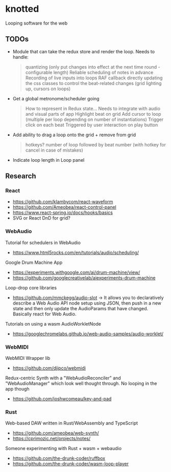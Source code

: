 # knotted

Looping software for the web

## TODOs

- Module that can take the redux store and render the loop. Needs to handle:
  > quantizing (only put changes into effect at the next time round - configurable length)
  > Reliable scheduling of notes in advance
  > Recording of live inputs into loops
  > RAF callback directly updating the css classes to control the beat-related changes (grid lighting up, cursors on
    loops)

- Get a global metronome/scheduler going
  > How to represent in Redux state... Needs to integrate with audio and visual parts of app
  > Highlight beat on grid
  > Add cursor to loop (multiple per loop depending on number of instantiations)
  > Trigger click on each beat
  > Triggered by user interaction on play button

- Add ability to drag a loop onto the grid + remove from grid
  > hotkeys? number of loop followed by beat number (with hotkey for cancel in case of mistakes)

- Indicate loop length in Loop panel


## Research


### React

- https://github.com/klambycom/react-waveform
- https://github.com/Ameobea/react-control-panel
- https://www.react-spring.io/docs/hooks/basics
- SVG or React DnD for grid?

### WebAudio

Tutorial for schedulers in WebAudio

- https://www.html5rocks.com/en/tutorials/audio/scheduling/

Google Drum Machine App

- https://experiments.withgoogle.com/ai/drum-machine/view/
- https://github.com/googlecreativelab/aiexperiments-drum-machine

Loop-drop core libraries

- https://github.com/mmckegg/audio-slot -> It allows you to declaratively describe a Web Audio API node
   setup using JSON, then push in a new state and then only update the AudioParams that have changed.
   Basically react for Web Audio.

Tutorials on using a wasm AudioWorkletNode

- https://googlechromelabs.github.io/web-audio-samples/audio-worklet/

### WebMIDI

WebMIDI Wrapper lib

- https://github.com/djipco/webmidi

Redux-centric Synth with a "WebAudioReconciler" and "WebAudioManager" which look well thought through. No looping in the app though

- https://github.com/joshwcomeau/key-and-pad

### Rust

Web-based DAW written in Rust/WebAssembly and TypeScript

- https://github.com/ameobea/web-synth/
- https://cprimozic.net/projects/notes/

Someone experimenting with Rust + wasm + webaudio

- https://github.com/the-drunk-coder/ruffbox
- https://github.com/the-drunk-coder/wasm-loop-player
